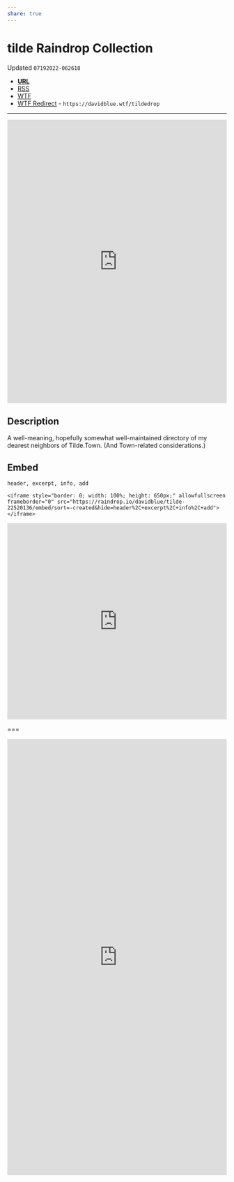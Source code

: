 ```yaml
---
share: true
---
```

# tilde Raindrop Collection
Updated `07192022-062618`

- [**URL**](https://raindrop.io/davidblue/tilde-22520136)
- [RSS](https://raindrop.io/collection/22520136/feed)
- [WTF](https://davidblue.wtf/drafts/2CE6C630-5ED7-4F80-A0ED-B13E41D681E5.html)
- [WTF Redirect](https://davidblue.wtf/tildedrop) - `https://davidblue.wtf/tildedrop`

---

<iframe style="border: 0; width: 100%; height: 650px;" allowfullscreen frameborder="0" src="https://raindrop.io/davidblue/tilde-22520136/embed/sort=-created&hide=header%2C+excerpt%2C+info%2C+add"></iframe>

## Description

A well-meaning, hopefully somewhat well-maintained directory of my dearest neighbors of Tilde.Town. (And Town-related considerations.)

## Embed

`header, excerpt, info, add`

```
<iframe style="border: 0; width: 100%; height: 650px;" allowfullscreen frameborder="0" src="https://raindrop.io/davidblue/tilde-22520136/embed/sort=-created&hide=header%2C+excerpt%2C+info%2C+add"></iframe>
```

<iframe style="border: 0; width: 100%; height: 450px;" allowfullscreen frameborder="0" src="https://raindrop.io/davidblue/embed/theme=auto&hide=header%2C+excerpt%2C+info%2C+add&sort=-created"></iframe>

===

<iframe style="border: 0; width: 100%; height: 1000px;" allowfullscreen frameborder="0" src="https://raindrop.io/davidblue/embed/me/theme=auto"></iframe>